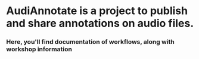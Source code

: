 # AudiAnnotate is a project to publish and share annotations on audio files.
### Here, you'll find documentation of workflows, along with workshop information
